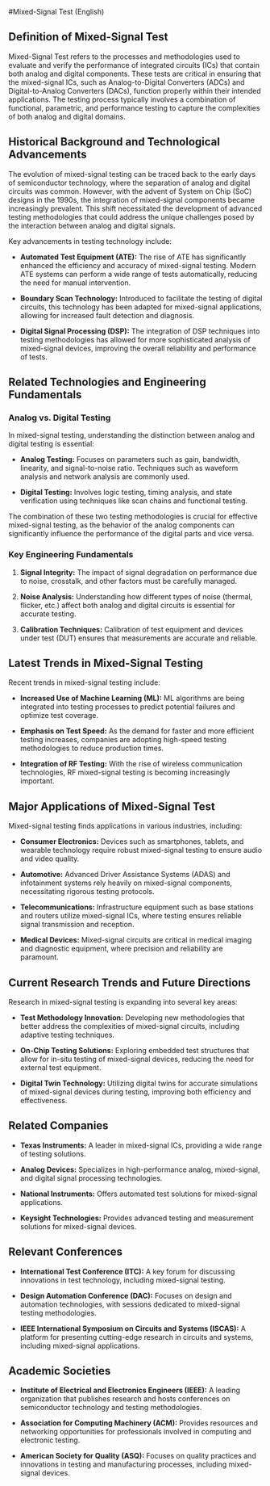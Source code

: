 #Mixed-Signal Test (English)

## Definition of Mixed-Signal Test

Mixed-Signal Test refers to the processes and methodologies used to evaluate and verify the performance of integrated circuits (ICs) that contain both analog and digital components. These tests are critical in ensuring that the mixed-signal ICs, such as Analog-to-Digital Converters (ADCs) and Digital-to-Analog Converters (DACs), function properly within their intended applications. The testing process typically involves a combination of functional, parametric, and performance testing to capture the complexities of both analog and digital domains.

## Historical Background and Technological Advancements

The evolution of mixed-signal testing can be traced back to the early days of semiconductor technology, where the separation of analog and digital circuits was common. However, with the advent of System on Chip (SoC) designs in the 1990s, the integration of mixed-signal components became increasingly prevalent. This shift necessitated the development of advanced testing methodologies that could address the unique challenges posed by the interaction between analog and digital signals.

Key advancements in testing technology include:

- **Automated Test Equipment (ATE):** The rise of ATE has significantly enhanced the efficiency and accuracy of mixed-signal testing. Modern ATE systems can perform a wide range of tests automatically, reducing the need for manual intervention.
  
- **Boundary Scan Technology:** Introduced to facilitate the testing of digital circuits, this technology has been adapted for mixed-signal applications, allowing for increased fault detection and diagnosis.

- **Digital Signal Processing (DSP):** The integration of DSP techniques into testing methodologies has allowed for more sophisticated analysis of mixed-signal devices, improving the overall reliability and performance of tests.

## Related Technologies and Engineering Fundamentals

### Analog vs. Digital Testing

In mixed-signal testing, understanding the distinction between analog and digital testing is essential:

- **Analog Testing:** Focuses on parameters such as gain, bandwidth, linearity, and signal-to-noise ratio. Techniques such as waveform analysis and network analysis are commonly used.
  
- **Digital Testing:** Involves logic testing, timing analysis, and state verification using techniques like scan chains and functional testing.

The combination of these two testing methodologies is crucial for effective mixed-signal testing, as the behavior of the analog components can significantly influence the performance of the digital parts and vice versa.

### Key Engineering Fundamentals

1. **Signal Integrity:** The impact of signal degradation on performance due to noise, crosstalk, and other factors must be carefully managed.
  
2. **Noise Analysis:** Understanding how different types of noise (thermal, flicker, etc.) affect both analog and digital circuits is essential for accurate testing.

3. **Calibration Techniques:** Calibration of test equipment and devices under test (DUT) ensures that measurements are accurate and reliable.

## Latest Trends in Mixed-Signal Testing

Recent trends in mixed-signal testing include:

- **Increased Use of Machine Learning (ML):** ML algorithms are being integrated into testing processes to predict potential failures and optimize test coverage.
  
- **Emphasis on Test Speed:** As the demand for faster and more efficient testing increases, companies are adopting high-speed testing methodologies to reduce production times.

- **Integration of RF Testing:** With the rise of wireless communication technologies, RF mixed-signal testing is becoming increasingly important.

## Major Applications of Mixed-Signal Test

Mixed-signal testing finds applications in various industries, including:

- **Consumer Electronics:** Devices such as smartphones, tablets, and wearable technology require robust mixed-signal testing to ensure audio and video quality.
  
- **Automotive:** Advanced Driver Assistance Systems (ADAS) and infotainment systems rely heavily on mixed-signal components, necessitating rigorous testing protocols.

- **Telecommunications:** Infrastructure equipment such as base stations and routers utilize mixed-signal ICs, where testing ensures reliable signal transmission and reception.

- **Medical Devices:** Mixed-signal circuits are critical in medical imaging and diagnostic equipment, where precision and reliability are paramount.

## Current Research Trends and Future Directions

Research in mixed-signal testing is expanding into several key areas:

- **Test Methodology Innovation:** Developing new methodologies that better address the complexities of mixed-signal circuits, including adaptive testing techniques.

- **On-Chip Testing Solutions:** Exploring embedded test structures that allow for in-situ testing of mixed-signal devices, reducing the need for external test equipment.

- **Digital Twin Technology:** Utilizing digital twins for accurate simulations of mixed-signal devices during testing, improving both efficiency and effectiveness.

## Related Companies

- **Texas Instruments:** A leader in mixed-signal ICs, providing a wide range of testing solutions.
  
- **Analog Devices:** Specializes in high-performance analog, mixed-signal, and digital signal processing technologies.

- **National Instruments:** Offers automated test solutions for mixed-signal applications.

- **Keysight Technologies:** Provides advanced testing and measurement solutions for mixed-signal devices.

## Relevant Conferences

- **International Test Conference (ITC):** A key forum for discussing innovations in test technology, including mixed-signal testing.

- **Design Automation Conference (DAC):** Focuses on design and automation technologies, with sessions dedicated to mixed-signal testing methodologies.

- **IEEE International Symposium on Circuits and Systems (ISCAS):** A platform for presenting cutting-edge research in circuits and systems, including mixed-signal applications.

## Academic Societies

- **Institute of Electrical and Electronics Engineers (IEEE):** A leading organization that publishes research and hosts conferences on semiconductor technology and testing methodologies.

- **Association for Computing Machinery (ACM):** Provides resources and networking opportunities for professionals involved in computing and electronic testing.

- **American Society for Quality (ASQ):** Focuses on quality practices and innovations in testing and manufacturing processes, including mixed-signal devices.